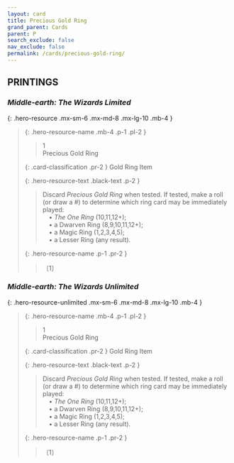 ```yaml
---
layout: card
title: Precious Gold Ring
grand_parent: Cards
parent: P
search_exclude: false
nav_exclude: false
permalink: /cards/precious-gold-ring/
---
```


## PRINTINGS


### _Middle-earth: The Wizards Limited_

{: .hero-resource .mx-sm-6 .mx-md-8 .mx-lg-10 .mb-4 }
> {: .hero-resource-name .mb-4 .p-1 .pl-2 }
> > <div class="card-mp">1</div>
> > <div class="card-name">Precious Gold Ring</div>
>
> {: .card-classification .pr-2 }
> Gold Ring Item
>
> {: .hero-resource-text .black-text .p-2 }
> > Discard _Precious Gold Ring_ when tested. If tested, make a roll (or draw a #) to determine which ring card may be immediately played:  <br>&emsp;• _The One Ring_ (10,11,12+); <br>&emsp;• a Dwarven Ring (8,9,10,11,12+);  <br>&emsp;• a Magic Ring (1,2,3,4,5);  <br>&emsp;• a Lesser Ring (any result).  
> 
> {: .hero-resource-name .p-1 .pr-2 }
> > <div class="card-shield"></div>
> > <div class="card-corruption">〔1〕</div>

### _Middle-earth: The Wizards Unlimited_

{: .hero-resource-unlimited .mx-sm-6 .mx-md-8 .mx-lg-10 .mb-4 }
> {: .hero-resource-name .mb-4 .p-1 .pl-2 }
> > <div class="card-mp">1</div>
> > <div class="card-name">Precious Gold Ring</div>
>
> {: .card-classification .pr-2 }
> Gold Ring Item
>
> {: .hero-resource-text .black-text .p-2 }
> > Discard _Precious Gold Ring_ when tested. If tested, make a roll (or draw a #) to determine which ring card may be immediately played:  <br>&emsp;• _The One Ring_ (10,11,12+); <br>&emsp;• a Dwarven Ring (8,9,10,11,12+);  <br>&emsp;• a Magic Ring (1,2,3,4,5);  <br>&emsp;• a Lesser Ring (any result).  
> 
> {: .hero-resource-name .p-1 .pr-2 }
> > <div class="card-shield"></div>
> > <div class="card-corruption">〔1〕</div>
